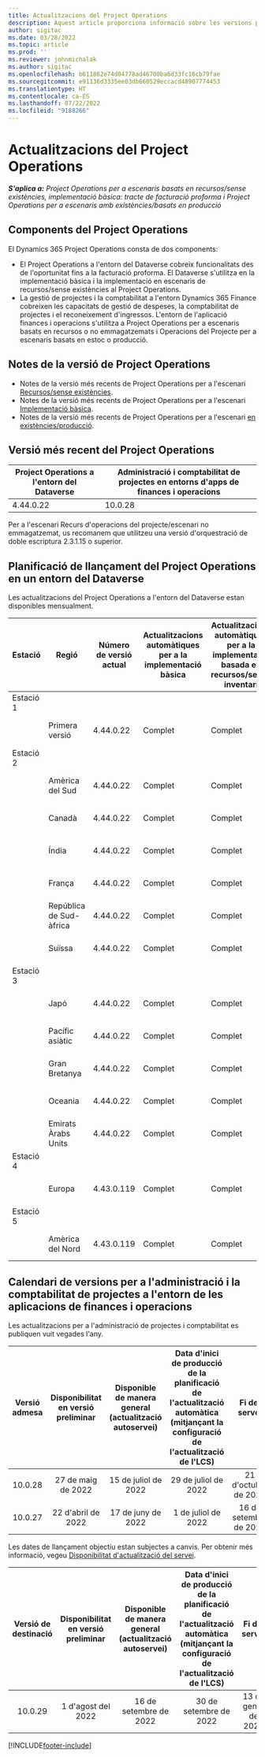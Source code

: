 ```yaml
---
title: Actualitzacions del Project Operations
description: Aquest article proporciona informació sobre les versions publicades de Dynamics 365 Project Operations.
author: sigitac
ms.date: 03/28/2022
ms.topic: article
ms.prod: ''
ms.reviewer: johnmichalak
ms.author: sigitac
ms.openlocfilehash: b611862e74d04778ad46700ba6d33fc16cb79fae
ms.sourcegitcommit: e91136d3335ee03db660529eccacd48907774453
ms.translationtype: HT
ms.contentlocale: ca-ES
ms.lasthandoff: 07/22/2022
ms.locfileid: "9188266"
---
```

# <a name="project-operations-updates"></a>Actualitzacions del Project Operations

_**S'aplica a:** Project Operations per a escenaris basats en recursos/sense existències, implementació bàsica: tracte de facturació proforma i Project Operations per a escenaris amb existències/basats en producció_



## <a name="project-operations-components"></a>Components del Project Operations

El Dynamics 365 Project Operations consta de dos components:

- El Project Operations a l'entorn del Dataverse cobreix funcionalitats des de l'oportunitat fins a la facturació proforma. El Dataverse s'utilitza en la implementació bàsica i la implementació en escenaris de recursos/sense existències al Project Operations.
- La gestió de projectes i la comptabilitat a l'entorn Dynamics 365 Finance cobreixen les capacitats de gestió de despeses, la comptabilitat de projectes i el reconeixement d'ingressos. L'entorn de l'aplicació finances i operacions s'utilitza a Project Operations per a escenaris basats en recursos o no emmagatzemats i Operacions del Projecte per a escenaris basats en estoc o producció.

## <a name="project-operations-release-notes"></a>Notes de la versió de Project Operations
- Notes de la versió més recents de Project Operations per a l'escenari [Recursos/sense existències](whats-new-july-2022-resource-based.md).
- Notes de la versió més recents de Project Operations per a l'escenari [Implementació bàsica](../pro/whats-new/whats-new-july-2022-lite.md).
- Notes de la versió més recents de Project Operations per a l'escenari [en existències/producció](../prod-pma/whats-new/whats-new-jul-2022-stocked.md).

## <a name="project-operations-latest-version"></a>Versió més recent del Project Operations

| Project Operations a l'entorn del Dataverse | Administració i comptabilitat de projectes en entorns d'apps de finances i operacions | 
| --- | --- |
| 4.44.0.22 | 10.0.28 |

Per a l'escenari Recurs d'operacions del projecte/escenari no emmagatzemat, us recomanem que utilitzeu una versió d'orquestració de doble escriptura 2.3.1.15 o superior.

## <a name="release-schedule-for-project-operations-on-dataverse-environment"></a>Planificació de llançament del Project Operations en un entorn del Dataverse

Les actualitzacions del Project Operations a l'entorn del Dataverse estan disponibles mensualment. 

| Estació | Regió | Número de versió actual | Actualitzacions automàtiques per a la implementació bàsica | Actualitzacions automàtiques per a la implementació basada en recursos/sense inventari | Número de la versió següent | Pròxima versió disponible de manera general |
|-----------|-----------------------|-----------------|--------------------|---------------------|---------------------|---------------------|
| Estació 1 |   &nbsp;              |    &nbsp;       | &nbsp;             |      &nbsp;         |      &nbsp;         |      &nbsp;         |
|   &nbsp;  | Primera versió         |  4.44.0.22      | Complet           | Complet            | TBD                 | 05 d'agost del 2022       |
| Estació 2 |   &nbsp;              |    &nbsp;       | &nbsp;             |      &nbsp;         |      &nbsp;         |      &nbsp;         |
|   &nbsp;  | Amèrica del Sud         |  4.44.0.22      | Complet           | Complet            | TBD                 | 06 d'agost del 2022       |
|   &nbsp;  | Canadà                |  4.44.0.22      | Complet           | Complet            | TBD                 | 06 d'agost del 2022       |
|   &nbsp;  | Índia                 |  4.44.0.22      | Complet           | Complet            | TBD                 | 06 d'agost del 2022       |
|   &nbsp;  | França                |  4.44.0.22      | Complet           | Complet            | TBD                 | 06 d'agost del 2022       |
|   &nbsp;  | República de Sud-àfrica          |  4.44.0.22      | Complet           | Complet            | TBD                 | 06 d'agost del 2022       |
|   &nbsp;  | Suïssa           |  4.44.0.22      | Complet           | Complet            | TBD                 | 06 d'agost del 2022       |
| Estació 3 |      &nbsp;           |     &nbsp;      |     &nbsp;         |      &nbsp;         |      &nbsp;         |      &nbsp;         |
|   &nbsp;  | Japó                 |  4.44.0.22      | Complet      | Complet       | TBD                 | 12 d'agost del 2022       |
|   &nbsp;  | Pacífic asiàtic          |  4.44.0.22      | Complet      | Complet       | TBD                 | 12 d'agost del 2022       |
|   &nbsp;  | Gran Bretanya         |  4.44.0.22      | Complet      | Complet       | TBD                 | 12 d'agost del 2022       |
|   &nbsp;  | Oceania               |  4.44.0.22      | Complet      | Complet       | TBD                 | 12 d'agost del 2022       |
|   &nbsp;  | Emirats Àrabs Units  |  4.44.0.22      | Complet      | Complet       | TBD                 | 12 d'agost del 2022       |
| Estació 4 |     &nbsp;            |     &nbsp;      |     &nbsp;         |      &nbsp;         |      &nbsp;         |      &nbsp;         |
|   &nbsp;  | Europa                |  4.43.0.119      | Complet           | Complet            | 4.44.0.22           | 29 de juliol de 2022       |
| Estació 5 |     &nbsp;            |     &nbsp;      |     &nbsp;         |      &nbsp;         |      &nbsp;         |      &nbsp;         |
|   &nbsp;  | Amèrica del Nord         |  4.43.0.119      | Complet           | Complet            | 4.44.0.22           | 05 d'agost del 2022       |

## <a name="release-schedule-for-project-management-and-accounting-in-the-finance-and-operations-apps-environment"></a>Calendari de versions per a l'administració i la comptabilitat de projectes a l'entorn de les aplicacions de finances i operacions

Les actualitzacions per a l'administració de projectes i comptabilitat es publiquen vuit vegades l'any.

|Versió admesa| Disponibilitat en versió preliminar | Disponible de manera general (actualització autoservei) | Data d'inici de producció de la planificació de l'actualització automàtica (mitjançant la configuració de l'actualització de l'LCS) |   Fi del servei   |
|:---------------:|:---------------------------:|:---------------------------------:|:--------------------------------------------------------------------:|:------------------:|
|     10.0.28     |      27 de maig de 2022           |        15 de juliol de 2022              |                          29 de juliol de 2022                               | 21 d'octubre de 2022   |
|     10.0.27     |      22 d'abril de 2022         |        17 de juny de 2022              |                          1 de juliol de 2022                                | 16 de setembre de 2022 |

Les dates de llançament objectiu estan subjectes a canvis. Per obtenir més informació, vegeu [Disponibilitat d'actualització del servei](/dynamics365/fin-ops-core/fin-ops/get-started/public-preview-releases?toc=%2fdynamics365%2ffinance%2ftoc.json).

|Versió de destinació | Disponibilitat en versió preliminar | Disponible de manera general (actualització autoservei) | Data d'inici de producció de la planificació de l'actualització automàtica (mitjançant la configuració de l'actualització de l'LCS) |   Fi del servei   |
|:---------------:|:---------------------------:|:---------------------------------:|:--------------------------------------------------------------------:|:------------------:|
|     10.0.29     |      1 d'agost del 2022         |       16 de setembre de 2022          |                        30 de setembre de 2022                            | 13 de gener de 2023   |

[!INCLUDE[footer-include](../includes/footer-banner.md)]
